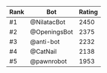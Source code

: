 Rank|Bot|Rating
---|---|---
#1|@NilatacBot|2450
#2|@OpeningsBot|2375
#3|@anti-bot|2232
#4|@CatNail|2138
#5|@pawnrobot|1953
